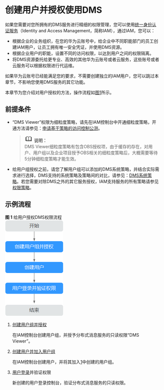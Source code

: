 # 创建用户并授权使用DMS<a name="ZH-CN_TOPIC_0171717052"></a>

如果您需要对您所拥有的DMS服务进行精细的权限管理，您可以使用[统一身份认证服务](https://support.huaweicloud.com/usermanual-iam/zh-cn_topic_0079496985.html)（Identity and Access Management，简称IAM），通过IAM，您可以：

-   根据企业的业务组织，在您的华为云账号中，给企业中不同职能部门的员工创建IAM用户，让员工拥有唯一安全凭证，并使用DMS资源。
-   根据企业用户的职能，设置不同的访问权限，以达到用户之间的权限隔离。
-   将DMS资源委托给更专业、高效的其他华为云账号或者云服务，这些账号或者云服务可以根据权限进行代运维。

如果华为云账号已经能满足您的要求，不需要创建独立的IAM用户，您可以跳过本章节，不影响您使用DMS服务的其它功能。

本章节为您介绍对用户授权的方法，操作流程如[图1](#zh-cn_topic_0170877287_fig15451536531)所示。

## 前提条件<a name="zh-cn_topic_0170877287_section17723185741610"></a>

-   “DMS Viewer”权限为细粒度策略，请先在IAM控制台中开通细粒度策略，开通方法请参见：[申请基于策略的访问控制公测](https://support.huaweicloud.com/usermanual-iam/iam_01_019.html)。

    >![](public_sys-resources/icon-note.gif) **说明：**   
    >DMS Viewer细粒度策略有包含OBS授权项，由于缓存的存在，对用户、用户组以及企业项目授予OBS相关的细粒度策略后，大概需要等待5分钟细粒度策略才能生效。  

-   给用户组授权之前，请您了解用户组可以添加的DMS系统策略，并结合实际需求进行选择，DMS支持的系统策略及策略间的对比，请参见：[DMS系统策略](https://support.huaweicloud.com/productdesc-kafka/ProductDescPrivilegeManagement.html)。若您需要对除DMS之外的其它服务授权，IAM支持服务的所有策略请参见[权限策略](https://support.huaweicloud.com/usermanual-permissions/zh-cn_topic_0063498930.html)。

## 示例流程<a name="zh-cn_topic_0170877287_section1189416161520"></a>

**图 1**  给用户授权DMS权限流程<a name="zh-cn_topic_0170877287_fig15451536531"></a>  
![](figures/给用户授权DMS权限流程.png "给用户授权DMS权限流程")

1.  <a name="zh-cn_topic_0170877287_li10176121316284"></a>[创建用户组并授权](https://support.huaweicloud.com/usermanual-iam/zh-cn_topic_0046611269.html)

    在IAM控制台创建用户组，并授予分布式消息服务的只读权限“DMS Viewer”。

2.  [创建用户并加入用户组](https://support.huaweicloud.com/usermanual-iam/zh-cn_topic_0046611303.html)

    在IAM控制台创建用户，并将其加入[1](#zh-cn_topic_0170877287_li10176121316284)中创建的用户组。

3.  [用户登录](https://support.huaweicloud.com/usermanual-iam/iam_01_0552.html)并验证权限

    新创建的用户登录控制台，验证分布式消息服务的只读权限。


